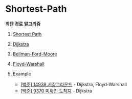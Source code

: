 # Shortest-Path

**최단 경로 알고리즘**

1. [Shortest Path](https://github.com/choiish98/PS/tree/main/Shortest-Path/Shortest%20Path.md)

1. [Dijkstra](https://github.com/choiish98/PS/tree/main/Shortest-Path/Dijkstra.md)

2. [Bellman-Ford-Moore](https://github.com/choiish98/PS/tree/main/Shortest-Path/Bellman-Ford-Moore.md)

3. [Floyd-Warshall](https://github.com/choiish98/PS/tree/main/Shortest-Path/Floyd-Warshall.md)

4. Example
   - [[백준] 14938 서강그라운드](https://github.com/choiish98/PS/tree/main/Baejoon/[백준]%2014938%20서강그라운드.md) - Dijkstra, Floyd-Warshall
   - [[백준] 9370 미확인 도착지](https://github.com/choiish98/PS/tree/main/Baejoon/[백준]%209370%20미확인%20도착지.md) - Dijkstra
